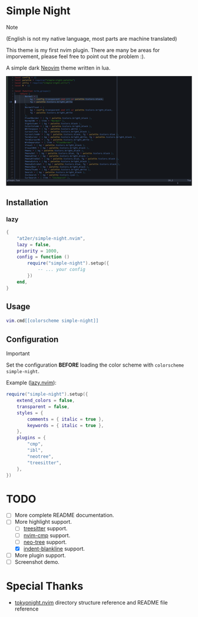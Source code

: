 # Simple Night

> [!NOTE]
> (English is not my native language, most parts are machine translated)
>
> This theme is my first nvim plugin.
> There are many be areas for imporvement,
> please feel free to point out the problem :).

A simple dark [Neovim](https://github.com/neovim/neovim) theme written in lua.

<picture>
    <img alt="demo" src="https://github.com/at2er/simple-night.nvim/blob/master/demo.png">
</picture>

## Installation
### lazy

```lua
{
    "at2er/simple-night.nvim",
    lazy = false,
    priority = 1000,
    config = function ()
        require("simple-night").setup({
            -- ... your config
        })
    end,
}
```

## Usage

```lua
vim.cmd[[colorscheme simple-night]]
```

## Configuration

> [!IMPORTANT]
> Set the configuration **BEFORE** loading the color scheme with `colorscheme simple-night`.

Example ([lazy.nvim](https://github.com/folke/lazy.nvim)):
```lua
require("simple-night").setup({
    extend_colors = false,
    transparent = false,
    styles = {
        comments = { italic = true },
        keywords = { italic = true },
    },
    plugins = {
        "cmp",
        "ibl",
        "neotree",
        "treesitter",
    },
})
```

# TODO

- [ ] More complete README documentation.
- [ ] More highlight support.
    - [ ] [treesitter](https://github.com/nvim-treesitter/nvim-treesitter) support.
    - [ ] [nvim-cmp](https://github.com/hrsh7th/nvim-cmp) support.
    - [ ] [neo-tree](https://github.com/nvim-neo-tree/neo-tree.nvim) support.
    - [x] [indent-blankline](https://github.com/lukas-reineke/indent-blankline.nvim) support.
- [ ] More plugin support.
- [ ] Screenshot demo.

# Special Thanks

- [tokyonight.nvim](https://github.com/folke/tokyonight.nvim) directory structure reference and README file reference
